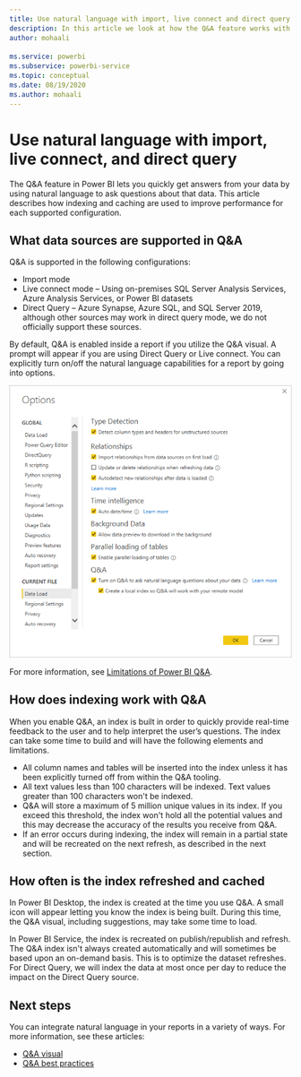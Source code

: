 ```yaml
---
title: Use natural language with import, live connect and direct query
description: In this article we look at how the Q&A feature works with the different types of data sources available in Power BI and also look inside the concepts of indexing and caching.
author: mohaali

ms.service: powerbi
ms.subservice: powerbi-service
ms.topic: conceptual
ms.date: 08/19/2020
ms.author: mohaali
---
```


# Use natural language with import, live connect, and direct query

The Q&A feature in Power BI lets you quickly get answers from your data by using natural language to ask questions about that data. This article describes how indexing and caching are used to improve performance for each supported configuration.

## What data sources are supported in Q&A

Q&A is supported in the following configurations:

- Import mode
- Live connect mode – Using on-premises SQL Server Analysis Services, Azure Analysis Services, or Power BI datasets
- Direct Query – Azure Synapse, Azure SQL, and SQL Server 2019, although other sources may work in direct query mode, we do not officially support these sources.

By default, Q&A is enabled inside a report if you utilize the Q&A visual. A prompt will appear if you are using Direct Query or Live connect. You can explicitly turn on/off the natural language capabilities for a report by going into options.

![Q&A desktop options](media/qna-desktop-options.png)

For more information, see [Limitations of Power BI Q&A](q-and-a-limitations).

## How does indexing work with Q&A

When you enable Q&A, an index is built in order to quickly provide real-time feedback to the user and to help interpret the user’s questions. The index can take some time to build and will have the following elements and limitations.

- All column names and tables will be inserted into the index unless it has been explicitly turned off from within the Q&A tooling.
- All text values less than 100 characters will be indexed. Text values greater than 100 characters won't be indexed. 
- Q&A will store a maximum of 5 million unique values in its index. If you exceed this threshold, the index won't hold all the potential values and this may decrease the accuracy of the results you receive from Q&A.
- If an error occurs during indexing, the index will remain in a partial state and will be recreated on the next refresh, as described in the next section.

## How often is the index refreshed and cached

In Power BI Desktop, the index is created at the time you use Q&A. A small icon will appear letting you know the index is being built. During this time, the Q&A visual, including suggestions, may take some time to load.

In Power BI Service, the index is recreated on publish/republish and refresh. The Q&A index isn't always created automatically and will sometimes be based upon an on-demand basis. This is to optimize the dataset refreshes. For Direct Query, we will index the data at most once per day to reduce the impact on the Direct Query source.

## Next steps

You can integrate natural language in your reports in a variety of ways. For more information, see these articles:

* [Q&A visual](../visuals/power-bi-visualization-q-and-a.md)
* [Q&A best practices](q-and-a-best-practices.md)
